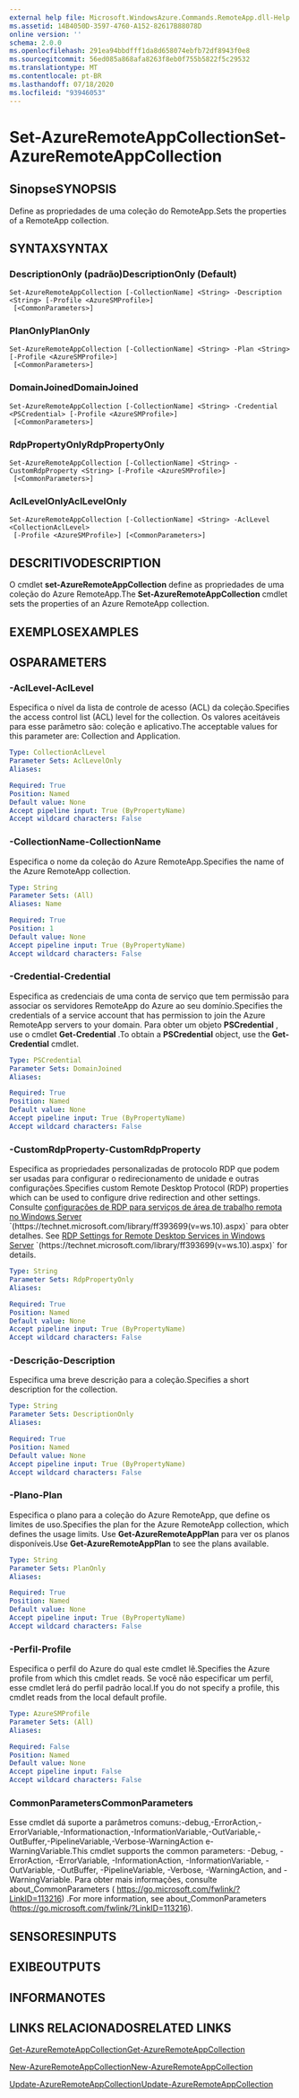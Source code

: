 ```yaml
---
external help file: Microsoft.WindowsAzure.Commands.RemoteApp.dll-Help.xml
ms.assetid: 14B4050D-3597-4760-A152-82617B88078D
online version: ''
schema: 2.0.0
ms.openlocfilehash: 291ea94bbdfff1da8d658074ebfb72df8943f0e8
ms.sourcegitcommit: 56ed085a868afa8263f8eb0f755b5822f5c29532
ms.translationtype: MT
ms.contentlocale: pt-BR
ms.lasthandoff: 07/18/2020
ms.locfileid: "93946053"
---
```

# <span data-ttu-id="0ed13-101">Set-AzureRemoteAppCollection</span><span class="sxs-lookup"><span data-stu-id="0ed13-101">Set-AzureRemoteAppCollection</span></span>

## <span data-ttu-id="0ed13-102">Sinopse</span><span class="sxs-lookup"><span data-stu-id="0ed13-102">SYNOPSIS</span></span>
<span data-ttu-id="0ed13-103">Define as propriedades de uma coleção do RemoteApp.</span><span class="sxs-lookup"><span data-stu-id="0ed13-103">Sets the properties of a RemoteApp collection.</span></span>

## <span data-ttu-id="0ed13-104">SYNTAX</span><span class="sxs-lookup"><span data-stu-id="0ed13-104">SYNTAX</span></span>

### <span data-ttu-id="0ed13-105">DescriptionOnly (padrão)</span><span class="sxs-lookup"><span data-stu-id="0ed13-105">DescriptionOnly (Default)</span></span>
```
Set-AzureRemoteAppCollection [-CollectionName] <String> -Description <String> [-Profile <AzureSMProfile>]
 [<CommonParameters>]
```

### <span data-ttu-id="0ed13-106">PlanOnly</span><span class="sxs-lookup"><span data-stu-id="0ed13-106">PlanOnly</span></span>
```
Set-AzureRemoteAppCollection [-CollectionName] <String> -Plan <String> [-Profile <AzureSMProfile>]
 [<CommonParameters>]
```

### <span data-ttu-id="0ed13-107">DomainJoined</span><span class="sxs-lookup"><span data-stu-id="0ed13-107">DomainJoined</span></span>
```
Set-AzureRemoteAppCollection [-CollectionName] <String> -Credential <PSCredential> [-Profile <AzureSMProfile>]
 [<CommonParameters>]
```

### <span data-ttu-id="0ed13-108">RdpPropertyOnly</span><span class="sxs-lookup"><span data-stu-id="0ed13-108">RdpPropertyOnly</span></span>
```
Set-AzureRemoteAppCollection [-CollectionName] <String> -CustomRdpProperty <String> [-Profile <AzureSMProfile>]
 [<CommonParameters>]
```

### <span data-ttu-id="0ed13-109">AclLevelOnly</span><span class="sxs-lookup"><span data-stu-id="0ed13-109">AclLevelOnly</span></span>
```
Set-AzureRemoteAppCollection [-CollectionName] <String> -AclLevel <CollectionAclLevel>
 [-Profile <AzureSMProfile>] [<CommonParameters>]
```

## <span data-ttu-id="0ed13-110">DESCRITIVO</span><span class="sxs-lookup"><span data-stu-id="0ed13-110">DESCRIPTION</span></span>
<span data-ttu-id="0ed13-111">O cmdlet **set-AzureRemoteAppCollection** define as propriedades de uma coleção do Azure RemoteApp.</span><span class="sxs-lookup"><span data-stu-id="0ed13-111">The **Set-AzureRemoteAppCollection** cmdlet sets the properties of an Azure RemoteApp collection.</span></span>

## <span data-ttu-id="0ed13-112">EXEMPLOS</span><span class="sxs-lookup"><span data-stu-id="0ed13-112">EXAMPLES</span></span>

## <span data-ttu-id="0ed13-113">OS</span><span class="sxs-lookup"><span data-stu-id="0ed13-113">PARAMETERS</span></span>

### <span data-ttu-id="0ed13-114">-AclLevel</span><span class="sxs-lookup"><span data-stu-id="0ed13-114">-AclLevel</span></span>
<span data-ttu-id="0ed13-115">Especifica o nível da lista de controle de acesso (ACL) da coleção.</span><span class="sxs-lookup"><span data-stu-id="0ed13-115">Specifies the access control list (ACL) level for the collection.</span></span>
<span data-ttu-id="0ed13-116">Os valores aceitáveis para esse parâmetro são: coleção e aplicativo.</span><span class="sxs-lookup"><span data-stu-id="0ed13-116">The acceptable values for this parameter are: Collection and Application.</span></span>

```yaml
Type: CollectionAclLevel
Parameter Sets: AclLevelOnly
Aliases: 

Required: True
Position: Named
Default value: None
Accept pipeline input: True (ByPropertyName)
Accept wildcard characters: False
```

### <span data-ttu-id="0ed13-117">-CollectionName</span><span class="sxs-lookup"><span data-stu-id="0ed13-117">-CollectionName</span></span>
<span data-ttu-id="0ed13-118">Especifica o nome da coleção do Azure RemoteApp.</span><span class="sxs-lookup"><span data-stu-id="0ed13-118">Specifies the name of the Azure RemoteApp collection.</span></span>

```yaml
Type: String
Parameter Sets: (All)
Aliases: Name

Required: True
Position: 1
Default value: None
Accept pipeline input: True (ByPropertyName)
Accept wildcard characters: False
```

### <span data-ttu-id="0ed13-119">-Credential</span><span class="sxs-lookup"><span data-stu-id="0ed13-119">-Credential</span></span>
<span data-ttu-id="0ed13-120">Especifica as credenciais de uma conta de serviço que tem permissão para associar os servidores RemoteApp do Azure ao seu domínio.</span><span class="sxs-lookup"><span data-stu-id="0ed13-120">Specifies the credentials of a service account that has permission to join the Azure RemoteApp servers to your domain.</span></span>
<span data-ttu-id="0ed13-121">Para obter um objeto **PSCredential** , use o cmdlet **Get-Credential** .</span><span class="sxs-lookup"><span data-stu-id="0ed13-121">To obtain a **PSCredential** object, use the **Get-Credential** cmdlet.</span></span>

```yaml
Type: PSCredential
Parameter Sets: DomainJoined
Aliases: 

Required: True
Position: Named
Default value: None
Accept pipeline input: True (ByPropertyName)
Accept wildcard characters: False
```

### <span data-ttu-id="0ed13-122">-CustomRdpProperty</span><span class="sxs-lookup"><span data-stu-id="0ed13-122">-CustomRdpProperty</span></span>
<span data-ttu-id="0ed13-123">Especifica as propriedades personalizadas de protocolo RDP que podem ser usadas para configurar o redirecionamento de unidade e outras configurações.</span><span class="sxs-lookup"><span data-stu-id="0ed13-123">Specifies custom Remote Desktop Protocol (RDP) properties which can be used to configure drive redirection and other settings.</span></span> <span data-ttu-id="0ed13-124">Consulte [configurações de RDP para serviços de área de trabalho remota no Windows Server](https://technet.microsoft.com/library/ff393699(v=ws.10).aspx) `(https://technet.microsoft.com/library/ff393699(v=ws.10).aspx)` para obter detalhes.  </span><span class="sxs-lookup"><span data-stu-id="0ed13-124">See [RDP Settings for Remote Desktop Services in Windows Server](https://technet.microsoft.com/library/ff393699(v=ws.10).aspx)  `(https://technet.microsoft.com/library/ff393699(v=ws.10).aspx)` for details.</span></span>

```yaml
Type: String
Parameter Sets: RdpPropertyOnly
Aliases: 

Required: True
Position: Named
Default value: None
Accept pipeline input: True (ByPropertyName)
Accept wildcard characters: False
```

### <span data-ttu-id="0ed13-125">-Descrição</span><span class="sxs-lookup"><span data-stu-id="0ed13-125">-Description</span></span>
<span data-ttu-id="0ed13-126">Especifica uma breve descrição para a coleção.</span><span class="sxs-lookup"><span data-stu-id="0ed13-126">Specifies a short description for the collection.</span></span>

```yaml
Type: String
Parameter Sets: DescriptionOnly
Aliases: 

Required: True
Position: Named
Default value: None
Accept pipeline input: True (ByPropertyName)
Accept wildcard characters: False
```

### <span data-ttu-id="0ed13-127">-Plano</span><span class="sxs-lookup"><span data-stu-id="0ed13-127">-Plan</span></span>
<span data-ttu-id="0ed13-128">Especifica o plano para a coleção do Azure RemoteApp, que define os limites de uso.</span><span class="sxs-lookup"><span data-stu-id="0ed13-128">Specifies the plan for the Azure RemoteApp collection, which defines the usage limits.</span></span>
<span data-ttu-id="0ed13-129">Use **Get-AzureRemoteAppPlan** para ver os planos disponíveis.</span><span class="sxs-lookup"><span data-stu-id="0ed13-129">Use **Get-AzureRemoteAppPlan** to see the plans available.</span></span>

```yaml
Type: String
Parameter Sets: PlanOnly
Aliases: 

Required: True
Position: Named
Default value: None
Accept pipeline input: True (ByPropertyName)
Accept wildcard characters: False
```

### <span data-ttu-id="0ed13-130">-Perfil</span><span class="sxs-lookup"><span data-stu-id="0ed13-130">-Profile</span></span>
<span data-ttu-id="0ed13-131">Especifica o perfil do Azure do qual este cmdlet lê.</span><span class="sxs-lookup"><span data-stu-id="0ed13-131">Specifies the Azure profile from which this cmdlet reads.</span></span>
<span data-ttu-id="0ed13-132">Se você não especificar um perfil, esse cmdlet lerá do perfil padrão local.</span><span class="sxs-lookup"><span data-stu-id="0ed13-132">If you do not specify a profile, this cmdlet reads from the local default profile.</span></span>

```yaml
Type: AzureSMProfile
Parameter Sets: (All)
Aliases: 

Required: False
Position: Named
Default value: None
Accept pipeline input: False
Accept wildcard characters: False
```

### <span data-ttu-id="0ed13-133">CommonParameters</span><span class="sxs-lookup"><span data-stu-id="0ed13-133">CommonParameters</span></span>
<span data-ttu-id="0ed13-134">Esse cmdlet dá suporte a parâmetros comuns:-debug,-ErrorAction,-ErrorVariable,-Informationaction,-InformationVariable,-OutVariable,-OutBuffer,-PipelineVariable,-Verbose-WarningAction e-WarningVariable.</span><span class="sxs-lookup"><span data-stu-id="0ed13-134">This cmdlet supports the common parameters: -Debug, -ErrorAction, -ErrorVariable, -InformationAction, -InformationVariable, -OutVariable, -OutBuffer, -PipelineVariable, -Verbose, -WarningAction, and -WarningVariable.</span></span> <span data-ttu-id="0ed13-135">Para obter mais informações, consulte about_CommonParameters ( https://go.microsoft.com/fwlink/?LinkID=113216) .</span><span class="sxs-lookup"><span data-stu-id="0ed13-135">For more information, see about_CommonParameters (https://go.microsoft.com/fwlink/?LinkID=113216).</span></span>

## <span data-ttu-id="0ed13-136">SENSORES</span><span class="sxs-lookup"><span data-stu-id="0ed13-136">INPUTS</span></span>

## <span data-ttu-id="0ed13-137">EXIBE</span><span class="sxs-lookup"><span data-stu-id="0ed13-137">OUTPUTS</span></span>

## <span data-ttu-id="0ed13-138">INFORMA</span><span class="sxs-lookup"><span data-stu-id="0ed13-138">NOTES</span></span>

## <span data-ttu-id="0ed13-139">LINKS RELACIONADOS</span><span class="sxs-lookup"><span data-stu-id="0ed13-139">RELATED LINKS</span></span>

[<span data-ttu-id="0ed13-140">Get-AzureRemoteAppCollection</span><span class="sxs-lookup"><span data-stu-id="0ed13-140">Get-AzureRemoteAppCollection</span></span>](./Get-AzureRemoteAppCollection.md)

[<span data-ttu-id="0ed13-141">New-AzureRemoteAppCollection</span><span class="sxs-lookup"><span data-stu-id="0ed13-141">New-AzureRemoteAppCollection</span></span>](./New-AzureRemoteAppCollection.md)

[<span data-ttu-id="0ed13-142">Update-AzureRemoteAppCollection</span><span class="sxs-lookup"><span data-stu-id="0ed13-142">Update-AzureRemoteAppCollection</span></span>](./Update-AzureRemoteAppCollection.md)


